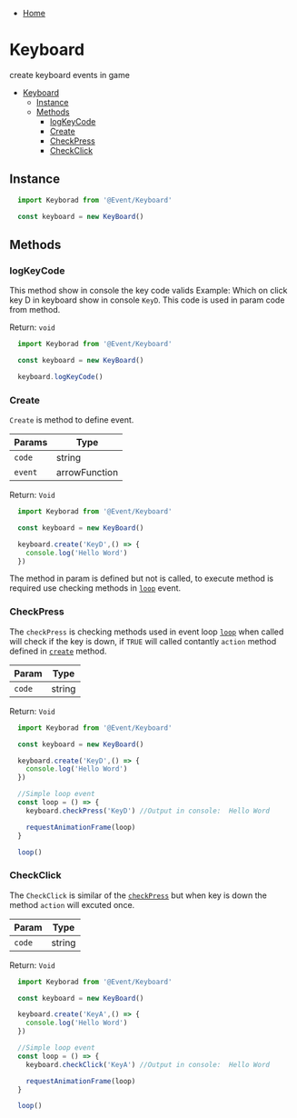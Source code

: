 - [Home](../../README.md)

# Keyboard

create keyboard events in game

- [Keyboard](#keyboard)
  - [Instance](#instance)
  - [Methods](#methods)
    - [logKeyCode](#logkeycode)
    - [Create](#create)
    - [CheckPress](#checkpress)
    - [CheckClick](#checkclick)

## Instance

```ts
  import Keyborad from '@Event/Keyboard'

  const keyboard = new KeyBoard()
```

## Methods

### logKeyCode

This method show in console the key code valids Example: Which on click key D in keyboard show in console `KeyD`. This code is used in param code from method.

Return: `void`

```ts
  import Keyborad from '@Event/Keyboard'

  const keyboard = new KeyBoard()

  keyboard.logKeyCode()
```

### Create

`Create` is method to define event.

| Params  | Type          |
| ------- | ------------- |
| `code`  | string        |
| `event` | arrowFunction |

Return: `Void`

```ts
  import Keyborad from '@Event/Keyboard'

  const keyboard = new KeyBoard()

  keyboard.create('KeyD',() => {
    console.log('Hello Word')
  })
```
The method in param is defined but not is called, to execute method is required use checking methods in [`loop`](../Display/Loop.md) event.

### CheckPress

The `checkPress` is checking methods used in event loop [`loop`](../Display/Loop.md) when called will check if the key is down, if `TRUE` will called contantly `action` method defined in [`create`](#create) method.

| Param  | Type   |
| ------ | ------ |
| `code` | string |

Return: `Void`

```ts
  import Keyborad from '@Event/Keyboard'

  const keyboard = new KeyBoard()

  keyboard.create('KeyD',() => {
    console.log('Hello Word')
  })

  //Simple loop event
  const loop = () => {
    keyboard.checkPress('KeyD') //Output in console:  Hello Word

    requestAnimationFrame(loop)
  }

  loop()
```

### CheckClick

The `CheckClick` is similar of the [`checkPress`](#checkpress) but when key is down the method `action` will excuted once. 

| Param  | Type   |
| ------ | ------ |
| `code` | string |

Return: `Void`

```ts
  import Keyborad from '@Event/Keyboard'

  const keyboard = new KeyBoard()

  keyboard.create('KeyA',() => {
    console.log('Hello Word')
  })

  //Simple loop event
  const loop = () => {
    keyboard.checkClick('KeyA') //Output in console:  Hello Word

    requestAnimationFrame(loop)
  }

  loop()
```